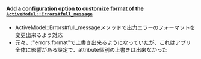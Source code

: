 #### [Add a configuration option to customize format of the `ActiveModel::Errors#full_message`](https://github.com/rails/rails/pull/32956)

* ActiveModel::Errors#full_messageメソッドで出力エラーのフォーマットを変更出来るよう対応
* 元々、:"errors.format"で上書き出来るようになっていたが、これはアプリ全体に影響がある設定で、attribute個別の上書きは出来なかった
